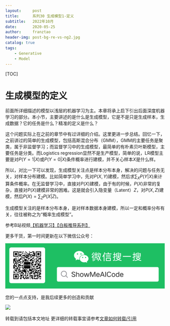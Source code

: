 ```yaml
---
layout:     post
title:      系列30 生成模型1-定义
subtitle:   2022年10月
date:       2020-05-25
author:     franztao
header-img: post-bg-re-vs-ng2.jpg
catalog: true
tags:
    - Generative
    - Model
---
```

[TOC]

# 生成模型的定义

前面所详细描述的模型以浅层的机器学习为主。本章将承上启下引出后面深度机器学习的部分。本小节，主要讲述的是什么是生成模型，它是不是只是生成样本，生成数据？它的任务是什么？精准的定义是什么？

这个问题实际上在之前的章节中有过详细的介绍。这里更进一步总结。回忆一下，之前讲过的简单的生成模型，包括高斯混合分布（GMM），GMM的主要任务是聚类，属于非监督学习；而监督学习中的生成模型，最简单的有朴素贝叶斯模型，主要任务是分类。而Logistics regression显然不是生产模型，简单的说，LR模型主要是对$P(Y=1|X)$或$P(Y=0|X)$条件概率进行建模，并不关心样本$X$是什么样。

所以，对比一下可以发现，生成模型关注点是样本分布本身，解决的问题与任务无关，对样本分布建模。比如简单学习中，先对$P(X,Y)$建模，然后求$\sum_X P(Y|X)$来计算条件概率。在无监督学习中，直接对$P(X)$建模，由于有的时候，$P(X)$非常的复杂，直接对$P(X)$建模非常的困难。这是就会引入隐变量（Latent）$Z$，对$P(X,Z)$建模，然后$P(X) = \sum_Z P(X|Z)$。

生成模型关注的是样本分布本身，是对样本数据本身建模，所以一定和概率分布有关，往往被称之为“概率生成模型”。


参考B站视频[【机器学习】【白板推导系列】](https://space.bilibili.com/97068901)


更多干货，第一时间更新在以下微信公众号：

![](https://raw.githubusercontent.com/franztao/blog_picture/main/marktext/2023-01-10-23-44-06-image.png)

您的一点点支持，是我后续更多的创造和贡献

![](https://raw.githubusercontent.com/franztao/blog_picture/main/marktext/2023-01-10-23-43-17-image.pn)


转载到请包括本文地址
更详细的转载事宜请参考[文章如何转载/引用](https://franztao.github.io/2022/12/04/%E6%96%87%E7%AB%A0%E5%A6%82%E4%BD%95%E8%BD%AC%E8%BD%BD%E5%92%8C%E5%BC%95%E7%94%A8/)
